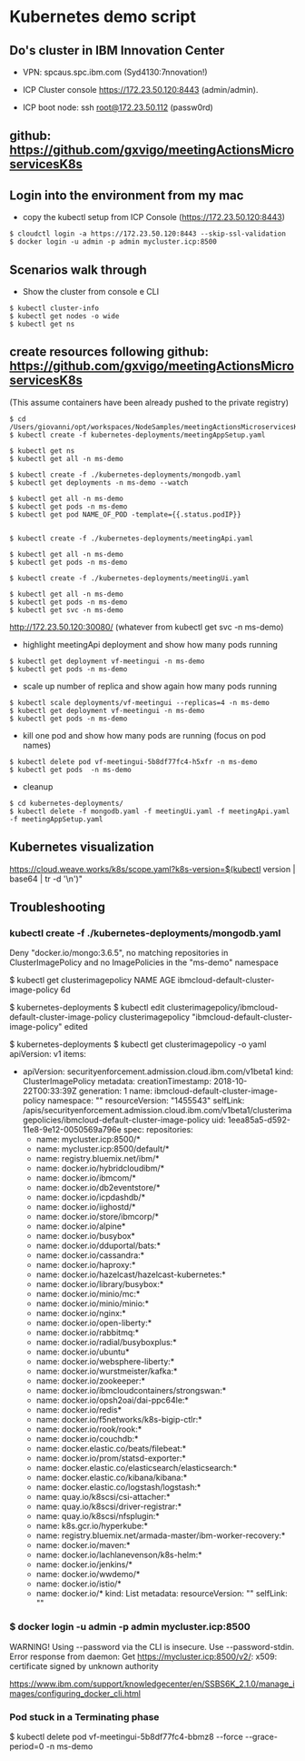 # Kubernetes demo script

## Do's cluster in IBM Innovation Center 

- VPN: spcaus.spc.ibm.com  (Syd4130:7nnovation!)

- ICP Cluster console https://172.23.50.120:8443 (admin/admin). 
- ICP boot node: ssh root@172.23.50.112 (passw0rd)


## github: https://github.com/gxvigo/meetingActionsMicroservicesK8s


## Login into the environment from my mac

- copy the kubectl setup from ICP Console (https://172.23.50.120:8443)

```
$ cloudctl login -a https://172.23.50.120:8443 --skip-ssl-validation
$ docker login -u admin -p admin mycluster.icp:8500
````
 


## Scenarios walk through

- Show the cluster from console e CLI

```
$ kubectl cluster-info
$ kubectl get nodes -o wide 
$ kubectl get ns
```


## create resources following github: https://github.com/gxvigo/meetingActionsMicroservicesK8s

(This assume containers have been already pushed to the private registry)

```
$ cd /Users/giovanni/opt/workspaces/NodeSamples/meetingActionsMicroservicesK8s
$ kubectl create -f kubernetes-deployments/meetingAppSetup.yaml

$ kubectl get ns
$ kubectl get all -n ms-demo

$ kubectl create -f ./kubernetes-deployments/mongodb.yaml 
$ kubectl get deployments -n ms-demo --watch

$ kubectl get all -n ms-demo
$ kubectl get pods -n ms-demo
$ kubectl get pod NAME_OF_POD -template={{.status.podIP}}


$ kubectl create -f ./kubernetes-deployments/meetingApi.yaml

$ kubectl get all -n ms-demo
$ kubectl get pods -n ms-demo

$ kubectl create -f ./kubernetes-deployments/meetingUi.yaml

$ kubectl get all -n ms-demo
$ kubectl get pods -n ms-demo
$ kubectl get svc -n ms-demo
```

http://172.23.50.120:30080/  (whatever from kubectl get svc -n ms-demo)


- highlight meetingApi deployment and show how many pods running

```
$ kubectl get deployment vf-meetingui -n ms-demo
$ kubectl get pods -n ms-demo
```

- scale up number of replica and show again how many pods running

```
$ kubectl scale deployments/vf-meetingui --replicas=4 -n ms-demo
$ kubectl get deployment vf-meetingui -n ms-demo
$ kubectl get pods -n ms-demo
```


- kill one pod and show how many pods are running (focus on pod names)

```
$ kubectl delete pod vf-meetingui-5b8df77fc4-h5xfr -n ms-demo
$ kubectl get pods  -n ms-demo
```


- cleanup 

```
$ cd kubernetes-deployments/
$ kubectl delete -f mongodb.yaml -f meetingUi.yaml -f meetingApi.yaml -f meetingAppSetup.yaml
```

## Kubernetes visualization
https://cloud.weave.works/k8s/scope.yaml?k8s-version=$(kubectl version | base64 | tr -d '\n')"



## Troubleshooting


### kubectl create -f ./kubernetes-deployments/mongodb.yaml 
Deny "docker.io/mongo:3.6.5", no matching repositories in ClusterImagePolicy and no ImagePolicies in the "ms-demo" namespace


$ kubectl get clusterimagepolicy
NAME                                    AGE
ibmcloud-default-cluster-image-policy   6d

$ kubernetes-deployments $ kubectl edit clusterimagepolicy/ibmcloud-default-cluster-image-policy
clusterimagepolicy "ibmcloud-default-cluster-image-policy" edited

$ kubernetes-deployments $ kubectl get clusterimagepolicy -o yaml
apiVersion: v1
items:
- apiVersion: securityenforcement.admission.cloud.ibm.com/v1beta1
  kind: ClusterImagePolicy
  metadata:
    creationTimestamp: 2018-10-22T00:33:39Z
    generation: 1
    name: ibmcloud-default-cluster-image-policy
    namespace: ""
    resourceVersion: "1455543"
    selfLink: /apis/securityenforcement.admission.cloud.ibm.com/v1beta1/clusterimagepolicies/ibmcloud-default-cluster-image-policy
    uid: 1eea85a5-d592-11e8-9e12-0050569a796e
  spec:
    repositories:
    - name: mycluster.icp:8500/*
    - name: mycluster.icp:8500/default/*
    - name: registry.bluemix.net/ibm/*
    - name: docker.io/hybridcloudibm/*
    - name: docker.io/ibmcom/*
    - name: docker.io/db2eventstore/*
    - name: docker.io/icpdashdb/*
    - name: docker.io/iighostd/*
    - name: docker.io/store/ibmcorp/*
    - name: docker.io/alpine*
    - name: docker.io/busybox*
    - name: docker.io/dduportal/bats:*
    - name: docker.io/cassandra:*
    - name: docker.io/haproxy:*
    - name: docker.io/hazelcast/hazelcast-kubernetes:*
    - name: docker.io/library/busybox:*
    - name: docker.io/minio/mc:*
    - name: docker.io/minio/minio:*
    - name: docker.io/nginx:*
    - name: docker.io/open-liberty:*
    - name: docker.io/rabbitmq:*
    - name: docker.io/radial/busyboxplus:*
    - name: docker.io/ubuntu*
    - name: docker.io/websphere-liberty:*
    - name: docker.io/wurstmeister/kafka:*
    - name: docker.io/zookeeper:*
    - name: docker.io/ibmcloudcontainers/strongswan:*
    - name: docker.io/opsh2oai/dai-ppc64le:*
    - name: docker.io/redis*
    - name: docker.io/f5networks/k8s-bigip-ctlr:*
    - name: docker.io/rook/rook:*
    - name: docker.io/couchdb:*
    - name: docker.elastic.co/beats/filebeat:*
    - name: docker.io/prom/statsd-exporter:*
    - name: docker.elastic.co/elasticsearch/elasticsearch:*
    - name: docker.elastic.co/kibana/kibana:*
    - name: docker.elastic.co/logstash/logstash:*
    - name: quay.io/k8scsi/csi-attacher:*
    - name: quay.io/k8scsi/driver-registrar:*
    - name: quay.io/k8scsi/nfsplugin:*
    - name: k8s.gcr.io/hyperkube:*
    - name: registry.bluemix.net/armada-master/ibm-worker-recovery:*
    - name: docker.io/maven:*
    - name: docker.io/lachlanevenson/k8s-helm:*
    - name: docker.io/jenkins/*
    - name: docker.io/wwdemo/*
    - name: docker.io/istio/*
    - name: docker.io/*
kind: List
metadata:
  resourceVersion: ""
  selfLink: ""



### $ docker login -u admin -p admin mycluster.icp:8500

WARNING! Using --password via the CLI is insecure. Use --password-stdin.
Error response from daemon: Get https://mycluster.icp:8500/v2/: x509: certificate signed by unknown authority

https://www.ibm.com/support/knowledgecenter/en/SSBS6K_2.1.0/manage_images/configuring_docker_cli.html



### Pod stuck in a Terminating phase

$ kubectl delete pod vf-meetingui-5b8df77fc4-bbmz8  --force --grace-period=0 -n ms-demo




